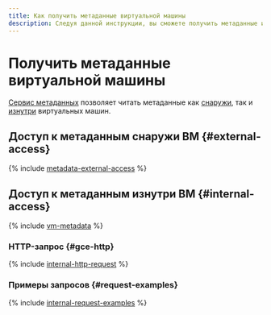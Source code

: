 ```yaml
---
title: Как получить метаданные виртуальной машины
description: Следуя данной инструкции, вы сможете получить метаданные изнутри и извне виртуальной машины.
---
```


# Получить метаданные виртуальной машины

[Сервис метаданных](../../../compute/concepts/vm-metadata.md) позволяет читать метаданные как [снаружи](#external-access), так и [изнутри](#internal-access) виртуальных машин.

## Доступ к метаданным снаружи ВМ {#external-access}

{% include [metadata-external-access](../../../_includes/compute/metadata-external-access.md) %}

## Доступ к метаданным изнутри ВМ {#internal-access}

{% include [vm-metadata](../../../_includes/vm-metadata.md) %}

### HTTP-запрос {#gce-http}

{% include [internal-http-request](../../../_includes/compute/metadata/internal-http-request.md) %}

### Примеры запросов {#request-examples}

{% include [internal-request-examples](../../../_includes/compute/metadata/internal-request-examples.md) %}